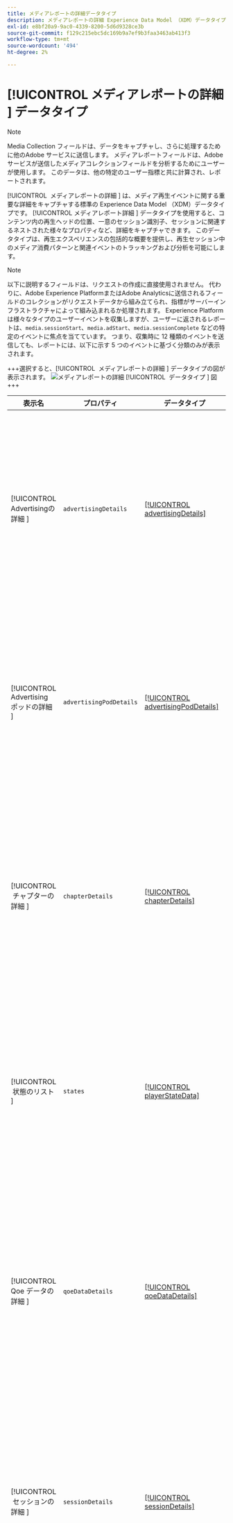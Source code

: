```yaml
---
title: メディアレポートの詳細データタイプ
description: メディアレポートの詳細 Experience Data Model （XDM）データタイプについて説明します。
exl-id: e8bf20a9-9ac0-4339-8200-5d6d9328ce3b
source-git-commit: f129c215ebc5dc169b9a7ef9b3faa3463ab413f3
workflow-type: tm+mt
source-wordcount: '494'
ht-degree: 2%

---
```


# [!UICONTROL &#x200B; メディアレポートの詳細 &#x200B;] データタイプ

>[!NOTE]
>
>Media Collection フィールドは、データをキャプチャし、さらに処理するために他のAdobe サービスに送信します。 メディアレポートフィールドは、Adobe サービスが送信したメディアコレクションフィールドを分析するためにユーザーが使用します。 このデータは、他の特定のユーザー指標と共に計算され、レポートされます。

[!UICONTROL &#x200B; メディアレポートの詳細 &#x200B;] は、メディア再生イベントに関する重要な詳細をキャプチャする標準の Experience Data Model （XDM）データタイプです。 [!UICONTROL &#x200B; メディアレポート詳細 &#x200B;] データタイプを使用すると、コンテンツ内の再生ヘッドの位置、一意のセッション識別子、セッションに関連するネストされた様々なプロパティなど、詳細をキャプチャできます。 このデータタイプは、再生エクスペリエンスの包括的な概要を提供し、再生セッション中のメディア消費パターンと関連イベントのトラッキングおよび分析を可能にします。

>[!NOTE]
>
>以下に説明するフィールドは、リクエストの作成に直接使用されません。 代わりに、Adobe Experience PlatformまたはAdobe Analyticsに送信されるフィールドのコレクションがリクエストデータから組み立てられ、指標がサーバーインフラストラクチャによって組み込まれるか処理されます。 Experience Platformは様々なタイプのユーザーイベントを収集しますが、ユーザーに返されるレポートは、`media.sessionStart`、`media.adStart`、`media.sessionComplete` などの特定のイベントに焦点を当てています。 つまり、収集時に 12 種類のイベントを送信しても、レポートには、以下に示す 5 つのイベントに基づく分類のみが表示されます。

+++選択すると、[!UICONTROL &#x200B; メディアレポートの詳細 &#x200B;] データタイプの図が表示されます。
![ メディアレポートの詳細 [!UICONTROL &#x200B; データタイプ &#x200B;] 図 ](../images/data-types/media-reporting-details.png)
+++

| 表示名 | プロパティ | データタイプ | 説明 |
| --------------------- | --------------- | --------- | ----------- |
| [!UICONTROL Advertisingの詳細 &#x200B;] | `advertisingDetails` | [[!UICONTROL advertisingDetails]](./advertising-details-reporting.md) | Advertisingの詳細は、エクスペリエンスイベント中の広告アクティビティに関連する特定の情報を参照します。 これには、広告メタデータ、ターゲティングの詳細およびパフォーマンス指標が含まれます。 |
| [!UICONTROL Advertising ポッドの詳細 &#x200B;] | `advertisingPodDetails` | [[!UICONTROL advertisingPodDetails]](./advertising-pod-details-reporting.md) | Advertising ポッドの詳細には、エクスペリエンスイベント内の広告ポッドに関する情報が含まれます。 広告シーケンス、コンテンツおよびエンゲージメント指標に関するインサイトを提供します。 |
| [!UICONTROL &#x200B; チャプターの詳細 &#x200B;] | `chapterDetails` | [[!UICONTROL chapterDetails]](./chapter-details-reporting.md) | チャプター詳細は、コンテンツのチャプターまたはセグメント化された部分に関連するデータをキャプチャします。 チャプターマーカー、タイムラインおよび関連するメタデータに関する情報が提供されます。 |
| [!UICONTROL &#x200B; 状態のリスト &#x200B;] | `states` | [[!UICONTROL playerStateData]](./player-state-data-reporting.md) | States プロパティは、エクスペリエンスイベント全体の様々な状態をキャプチャする配列です。 このプロパティは、再生、ユーザー操作またはコンテンツの変更に関する順次データを提供します。 |
| [!UICONTROL Qoe データの詳細 &#x200B;] | `qoeDataDetails` | [[!UICONTROL qoeDataDetails]](./qoe-data-details-reporting.md) | QoE （エクスペリエンス品質）データの詳細は、パフォーマンス関連の指標とユーザーエクスペリエンスのデータを取り込みます。 品質、応答性、ユーザーとのインタラクションに関するインサイトを提供します。 |
| [!UICONTROL &#x200B; セッションの詳細 &#x200B;] | `sessionDetails` | [[!UICONTROL sessionDetails]](./session-details-reporting.md) | セッションの詳細には、エクスペリエンスイベントに関連する包括的な情報が含まれ、再生セッションに関連するユーザーインタラクション、期間およびコンテキストデータに関するインサイトが提供されます。 |
| [!UICONTROL &#x200B; カスタムメタデータ &#x200B;] | `customMetadata` | [[!UICONTROL customMetadataDetails]](./custom-metadata-details-reporting.md) | カスタムメタデータには、エクスペリエンスイベントに関連付けられたユーザー定義または追加のメタデータが含まれます。 このメタデータを使用すると、パーソナライズされたデータや特定のデータをイベントコンテキストに含めることができます。 |
| [!UICONTROL &#x200B; 再生ヘッド &#x200B;] | `playhead` | 整数 | 再生ヘッドは、メディアコンテンツ内の現在の再生位置を表します。 ライブコンテンツの場合は、その日の現在の時間（0 &lt; =再生ヘッド &lt; 86400）を示します。 録画されたコンテンツの場合は、コンテンツのデュレーションの現在の秒数（0 &lt; =再生ヘッド &lt; コンテンツの長さ）が反映されます。 |

{style="table-layout:auto"}
